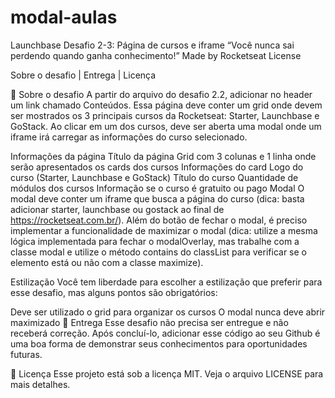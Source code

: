 # modal-aulas

Launchbase
Desafio 2-3: Página de cursos e iframe
“Você nunca sai perdendo quando ganha conhecimento!”
Made by Rocketseat License

Sobre o desafio   |    Entrega   |    Licença

🚀 Sobre o desafio
A partir do arquivo do desafio 2.2, adicionar no header um link chamado Conteúdos. Essa página deve conter um grid onde devem ser mostrados os 3 principais cursos da Rocketseat: Starter, Launchbase e GoStack. Ao clicar em um dos cursos, deve ser aberta uma modal onde um iframe irá carregar as informações do curso selecionado.

Informações da página
Título da página
Grid com 3 colunas e 1 linha onde serão apresentados os cards dos cursos
Informações do card
Logo do curso (Starter, Launchbase e GoStack)
Título do curso
Quantidade de módulos dos cursos
Informação se o curso é gratuito ou pago
Modal
O modal deve conter um iframe que busca a página do curso (dica: basta adicionar starter, launchbase ou gostack ao final de https://rocketseat.com.br/). Além do botão de fechar o modal, é preciso implementar a funcionalidade de maximizar o modal (dica: utilize a mesma lógica implementada para fechar o modalOverlay, mas trabalhe com a classe modal e utilize o método contains do classList para verificar se o elemento está ou não com a classe maximize).

Estilização
Você tem liberdade para escolher a estilização que preferir para esse desafio, mas alguns pontos são obrigatórios:

Deve ser utilizado o grid para organizar os cursos
O modal nunca deve abrir maximizado
📆 Entrega
Esse desafio não precisa ser entregue e não receberá correção. Após concluí-lo, adicionar esse código ao seu Github é uma boa forma de demonstrar seus conhecimentos para oportunidades futuras.

📝 Licença
Esse projeto está sob a licença MIT. Veja o arquivo LICENSE para mais detalhes.
